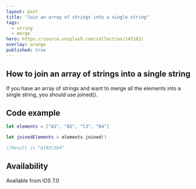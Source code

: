 ```yaml
---
layout: post
title: "Join an array of strings into a single string"
tags:
  - string
  - merge
hero: https://source.unsplash.com/collection/145103/
overlay: orange
published: true
---
```


## How to join an array of strings into a single string

If you have an array of strings and want to merge all the elements into a single string, you should use joined().

## Code example

~~~swift
let elements = ["A1", "B2", "C3", "D4"]

let joinedElements = elements.joined()

//Result is "A1B2C3D4"
~~~


##  Availability  

Available from iOS 7.0
